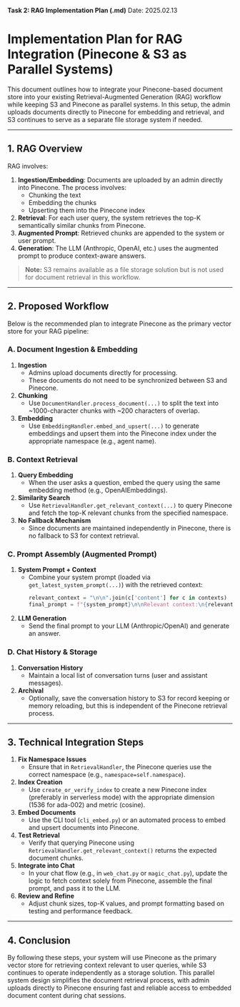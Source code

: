 **Task 2: RAG Implementation Plan (.md)**
Date: 2025.02.13

# Implementation Plan for RAG Integration (Pinecone & S3 as Parallel Systems)

This document outlines how to integrate your Pinecone-based document store into your existing Retrieval-Augmented Generation (RAG) workflow while keeping S3 and Pinecone as parallel systems. In this setup, the admin uploads documents directly to Pinecone for embedding and retrieval, and S3 continues to serve as a separate file storage system if needed.

---

## 1. RAG Overview

RAG involves:
1. **Ingestion/Embedding**: Documents are uploaded by an admin directly into Pinecone. The process involves:
   - Chunking the text
   - Embedding the chunks
   - Upserting them into the Pinecone index
2. **Retrieval**: For each user query, the system retrieves the top-K semantically similar chunks from Pinecone.
3. **Augmented Prompt**: Retrieved chunks are appended to the system or user prompt.
4. **Generation**: The LLM (Anthropic, OpenAI, etc.) uses the augmented prompt to produce context-aware answers.

> **Note:** S3 remains available as a file storage solution but is not used for document retrieval in this workflow.

---

## 2. Proposed Workflow

Below is the recommended plan to integrate Pinecone as the primary vector store for your RAG pipeline:

### A. **Document Ingestion & Embedding**
1. **Ingestion**  
   - Admins upload documents directly for processing.
   - These documents do not need to be synchronized between S3 and Pinecone.
2. **Chunking**  
   - Use `DocumentHandler.process_document(...)` to split the text into ~1000-character chunks with ~200 characters of overlap.
3. **Embedding**  
   - Use `EmbeddingHandler.embed_and_upsert(...)` to generate embeddings and upsert them into the Pinecone index under the appropriate namespace (e.g., agent name).

### B. **Context Retrieval**
1. **Query Embedding**  
   - When the user asks a question, embed the query using the same embedding method (e.g., OpenAIEmbeddings).
2. **Similarity Search**  
   - Use `RetrievalHandler.get_relevant_context(...)` to query Pinecone and fetch the top-K relevant chunks from the specified namespace.
3. **No Fallback Mechanism**  
   - Since documents are maintained independently in Pinecone, there is no fallback to S3 for context retrieval.

### C. **Prompt Assembly (Augmented Prompt)**
1. **System Prompt + Context**  
   - Combine your system prompt (loaded via `get_latest_system_prompt(...)`) with the retrieved context:
     ```python
     relevant_context = "\n\n".join(c['content'] for c in contexts)
     final_prompt = f"{system_prompt}\n\nRelevant context:\n{relevant_context}"
     ```
2. **LLM Generation**  
   - Send the final prompt to your LLM (Anthropic/OpenAI) and generate an answer.

### D. **Chat History & Storage**
1. **Conversation History**  
   - Maintain a local list of conversation turns (user and assistant messages).
2. **Archival**  
   - Optionally, save the conversation history to S3 for record keeping or memory reloading, but this is independent of the Pinecone retrieval process.

---

## 3. Technical Integration Steps

1. **Fix Namespace Issues**  
   - Ensure that in `RetrievalHandler`, the Pinecone queries use the correct namespace (e.g., `namespace=self.namespace`).
2. **Index Creation**  
   - Use `create_or_verify_index` to create a new Pinecone index (preferably in serverless mode) with the appropriate dimension (1536 for ada-002) and metric (cosine).
3. **Embed Documents**  
   - Use the CLI tool (`cli_embed.py`) or an automated process to embed and upsert documents into Pinecone.
4. **Test Retrieval**  
   - Verify that querying Pinecone using `RetrievalHandler.get_relevant_context()` returns the expected document chunks.
5. **Integrate into Chat**  
   - In your chat flow (e.g., in `web_chat.py` or `magic_chat.py`), update the logic to fetch context solely from Pinecone, assemble the final prompt, and pass it to the LLM.
6. **Review and Refine**  
   - Adjust chunk sizes, top-K values, and prompt formatting based on testing and performance feedback.

---

## 4. Conclusion

By following these steps, your system will use Pinecone as the primary vector store for retrieving context relevant to user queries, while S3 continues to operate independently as a storage solution. This parallel system design simplifies the document retrieval process, with admin uploads directly to Pinecone ensuring fast and reliable access to embedded document content during chat sessions.